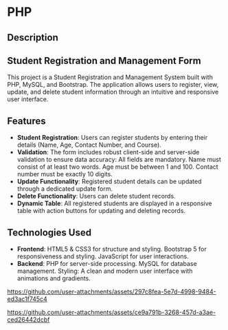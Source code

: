 # PHP

## Description

## Student Registration and Management Form

This project is a Student Registration and Management System built with PHP, MySQL, and Bootstrap. The application allows users to register, view, update, and delete student information through an intuitive and responsive user interface.

## Features
- **Student Registration**: Users can register students by entering their details (Name, Age, Contact Number, and Course).
- **Validation**: The form includes robust client-side and server-side validation to ensure data accuracy:
All fields are mandatory.
Name must consist of at least two words.
Age must be between 1 and 100.
Contact number must be exactly 10 digits.
- **Update Functionality**: Registered student details can be updated through a dedicated update form.
- **Delete Functionality**: Users can delete student records.
- **Dynamic Table**: All registered students are displayed in a responsive table with action buttons for updating and deleting records.
## Technologies Used
- **Frontend**:
HTML5 & CSS3 for structure and styling.
Bootstrap 5 for responsiveness and styling.
JavaScript for user interactions.
- **Backend**:
PHP for server-side processing.
MySQL for database management.
Styling:
A clean and modern user interface with animations and gradients.

<!--<img src="https://github.com/user-attachments/assets/0b27d5a1-0dea-4d44-add6-02e2712db11e" width = 60%>
<img src="https://github.com/user-attachments/assets/0b27d5a1-0dea-4d44-add6-02e2712db11e" width = 60%>-->
<!--https://github.com/user-attachments/assets/4feb0199-6889-41da-8f7a-7561d0be37df-->
<!--https://github.com/user-attachments/assets/72f047b8-40f8-404c-93a2-7a93d13ca07a-->

https://github.com/user-attachments/assets/297c8fea-5e7d-4998-9484-ed3ac1f745c4

https://github.com/user-attachments/assets/ce9a791b-3268-457d-a3ae-ced26442dcbf
